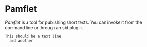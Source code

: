 Pamflet
=======

*Pamflet* is a tool for publishing short texts. You can invoke it from
the command line or through an sbt plugin.

```
This should be a text line
  and another
```
